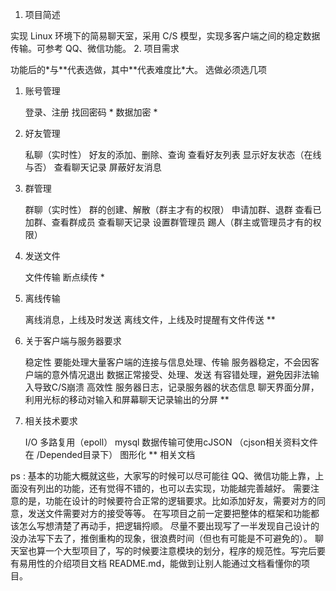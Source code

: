 1. 项目简述

实现 Linux 环境下的简易聊天室，采用 C/S 模型，实现多客户端之间的稳定数据传输。可参考 QQ、微信功能。 
2. 项目需求

功能后的\*与\*\*代表选做，其中\*\*代表难度比\*大。 选做必须选几项 

1. 账号管理

    登录、注册
    找回密码 *
    数据加密 *

2. 好友管理

    私聊（实时性）
    好友的添加、删除、查询
    查看好友列表
    显示好友状态（在线与否）
    查看聊天记录
    屏蔽好友消息

3. 群管理

    群聊（实时性）
    群的创建、解散（群主才有的权限）
    申请加群、退群
    查看已加群、查看群成员
    查看聊天记录
    设置群管理员
    踢人（群主或管理员才有的权限）

4. 发送文件

    文件传输
    断点续传 *

5. 离线传输

    离线消息，上线及时发送
    离线文件，上线及时提醒有文件传送 **

6. 关于客户端与服务器要求

    稳定性
    要能处理大量客户端的连接与信息处理、传输
    服务器稳定，不会因客户端的意外情况退出
    数据正常接受、处理、发送
    有容错处理，避免因非法输入导致C/S崩溃
    高效性
    服务器日志，记录服务器的状态信息
    聊天界面分屏，利用光标的移动对输入和屏幕聊天记录输出的分屏 **

7. 相关技术要求

    I/O 多路复用（epoll）
    mysql
    数据传输可使用cJSON （cjson相关资料文件在 /Depended目录下）
    图形化 **
    相关文档

ps : 基本的功能大概就这些，大家写的时候可以尽可能往 QQ、微信功能上靠，上面没有列出的功能，还有觉得不错的，也可以去实现，功能越完善越好。 需要注意的是，功能在设计的时候要符合正常的逻辑要求。比如添加好友，需要对方的同意，发送文件需要对方的接受等等。 在写项目之前一定要把整体的框架和功能都该怎么写想清楚了再动手，把逻辑捋顺。 尽量不要出现写了一半发现自己设计的没办法写下去了，推倒重构的现象，很浪费时间（但也有可能是不可避免的）。 聊天室也算一个大型项目了，写的时候要注意模块的划分，程序的规范性。写完后要有易用性的介绍项目文档 README.md，能做到让别人能通过文档看懂你的项目。

